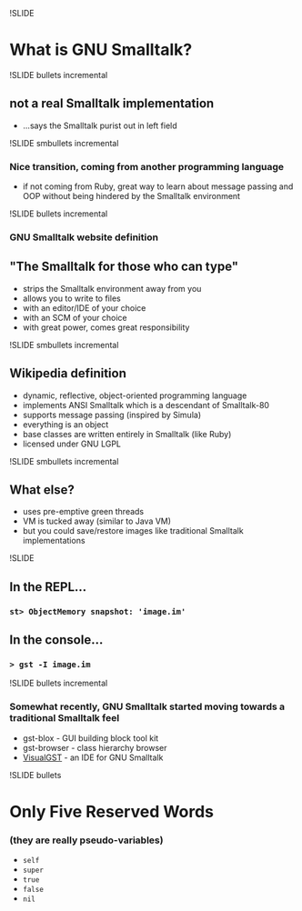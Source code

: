 !SLIDE

# What is GNU Smalltalk?

!SLIDE bullets incremental

## not a real Smalltalk implementation
* ...says the Smalltalk purist out in left field

!SLIDE smbullets incremental

### Nice transition, coming from another programming language

* if not coming from Ruby, great way to learn about message passing and OOP without being hindered by the Smalltalk environment

!SLIDE bullets incremental

### GNU Smalltalk website definition
## "The Smalltalk for those who can type"

* strips the Smalltalk environment away from you
* allows you to write to files
* with an editor/IDE of your choice
* with an SCM of your choice
* with great power, comes great responsibility

!SLIDE smbullets incremental

## Wikipedia definition

* dynamic, reflective, object-oriented programming language
* implements ANSI Smalltalk which is a descendant of Smalltalk-80
* supports message passing (inspired by Simula)
* everything is an object
* base classes are written entirely in Smalltalk (like Ruby)
* licensed under GNU LGPL

!SLIDE smbullets incremental

## What else?

* uses pre-emptive green threads
* VM is tucked away (similar to Java VM)
* but you could save/restore images like traditional Smalltalk implementations

!SLIDE

## In the REPL...

### `st> ObjectMemory snapshot: 'image.im'`

## In the console...

### `> gst -I image.im`

!SLIDE bullets incremental

### Somewhat recently, GNU Smalltalk started moving towards a traditional Smalltalk feel

* gst-blox - GUI building block tool kit
* gst-browser - class hierarchy browser
* [VisualGST](http://visualgst.bioskop.fr/) - an IDE for GNU Smalltalk

!SLIDE bullets

# Only Five Reserved Words
### (they are really pseudo\-variables)

* `self`
* `super`
* `true`
* `false`
* `nil`
